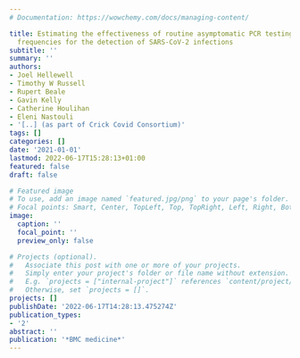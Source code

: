 ```yaml
---
# Documentation: https://wowchemy.com/docs/managing-content/

title: Estimating the effectiveness of routine asymptomatic PCR testing at different
  frequencies for the detection of SARS-CoV-2 infections
subtitle: ''
summary: ''
authors:
- Joel Hellewell
- Timothy W Russell
- Rupert Beale
- Gavin Kelly
- Catherine Houlihan
- Eleni Nastouli
- '[..] (as part of Crick Covid Consortium)'
tags: []
categories: []
date: '2021-01-01'
lastmod: 2022-06-17T15:28:13+01:00
featured: false
draft: false

# Featured image
# To use, add an image named `featured.jpg/png` to your page's folder.
# Focal points: Smart, Center, TopLeft, Top, TopRight, Left, Right, BottomLeft, Bottom, BottomRight.
image:
  caption: ''
  focal_point: ''
  preview_only: false

# Projects (optional).
#   Associate this post with one or more of your projects.
#   Simply enter your project's folder or file name without extension.
#   E.g. `projects = ["internal-project"]` references `content/project/deep-learning/index.md`.
#   Otherwise, set `projects = []`.
projects: []
publishDate: '2022-06-17T14:28:13.475274Z'
publication_types:
- '2'
abstract: ''
publication: '*BMC medicine*'
---
```

